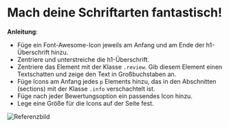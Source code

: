 # Mach deine Schriftarten fantastisch!

**Anleitung**:
* Füge ein Font-Awesome-Icon jeweils am Anfang und am Ende der h1-Überschrift hinzu.
* Zentriere und unterstreiche die h1-Überschrift.
* Zentriere das Element mit der Klasse `.review`. Gib diesem Element einen Textschatten und zeige den Text in Großbuchstaben an.
* Füge Icons am Anfang jedes `p` Elements hinzu, das in den Abschnitten (sections) mit der Klasse `.info` verschachtelt ist.
* Füge nach jeder Bewertungsoption ein passendes Icon hinzu.
* Lege eine Größe für die Icons auf der Seite fest.

![Referenzbild](images/reference-image-desktop.png "Referenzbild")